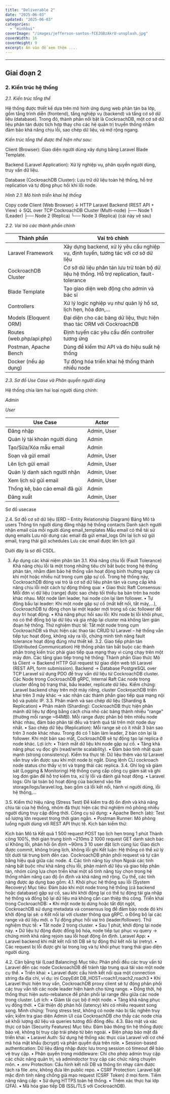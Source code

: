 ```yaml
---
title: "Deliverable 2"
date: "2025-06-03"
updated: "2025-06-03"
categories:
  - "minhbui"
coverImage: "/images/jefferson-santos-fCEJGBzAkrU-unsplash.jpg"
coverWidth: 16
coverHeight: 9
excerpt: Ấn vào để xem thêm ....
---
```


---
## Giai đoạn 2
### 2. Kiến trúc hệ thống
*2.1. Kiến trúc tổng thể*

Hệ thống được thiết kế dựa trên mô hình ứng dụng web phân tán ba lớp, gồm tầng trình diễn (frontend), tầng nghiệp vụ (backend) và tầng cơ sở dữ liệu (database). Trong đó, thành phần nổi bật là CockroachDB, một cơ sở dữ liệu phân tán được tích hợp thay cho các hệ quản trị truyền thống nhằm đảm bảo khả năng chịu lỗi, sao chép dữ liệu, và mở rộng ngang.

*Kiến trúc tổng thể được thể hiện như sau:*

Client (Browser): Giao diện người dùng xây dựng bằng Laravel Blade Template.

Backend (Laravel Application): Xử lý nghiệp vụ, phân quyền người dùng, truy vấn dữ liệu.

Database (CockroachDB Cluster): Lưu trữ dữ liệu toàn hệ thống, hỗ trợ replication và tự động phục hồi khi lỗi node.

*Hình 2.1: Mô hình triển khai hệ thống*

Copy code
Client (Web Browser)
        ↓ HTTP
Laravel Backend (REST API + View)
        ↓ SQL over TCP
CockroachDB Cluster (Multi-node)
   ├── Node 1 (Leader)
   ├── Node 2 (Replica)
   └── Node 3 (Replica)
(cái này vẽ sau)

*2.2. Vai trò các thành phần chính*

<table> <thead> <tr> <th>Thành phần</th> <th>Vai trò chính</th> </tr> </thead> <tbody> <tr> <td>Laravel Framework</td> <td>Xây dựng backend, xử lý yêu cầu nghiệp vụ, định tuyến, tương tác với cơ sở dữ liệu</td> </tr> <tr> <td>CockroachDB Cluster</td> <td>Cơ sở dữ liệu phân tán lưu trữ toàn bộ dữ liệu hệ thống. Hỗ trợ replication, fault-tolerance</td> </tr> <tr> <td>Blade Template</td> <td>Tạo giao diện web động cho admin và bác sĩ</td> </tr> <tr> <td>Controllers</td> <td>Xử lý logic nghiệp vụ như quản lý hồ sơ, lịch hẹn, hóa đơn,…</td> </tr> <tr> <td>Models (Eloquent ORM)</td> <td>Đại diện cho các bảng dữ liệu, thực hiện thao tác ORM với CockroachDB</td> </tr> <tr> <td>Routes (web.php/api.php)</td> <td>Định tuyến các yêu cầu đến controller tương ứng</td> </tr> <tr> <td>Postman, Apache Bench</td> <td>Dùng để kiểm thử API và đo hiệu suất hệ thống</td> </tr> <tr> <td>Docker (nếu áp dụng)</td> <td>Tự động hóa triển khai hệ thống thành nhiều node</td> </tr> </tbody> </table>

*2.3. Sơ đồ Use Case và Phân quyền người dùng*

Hệ thống chia làm hai loại người dùng chính:

*Admin*

*User*

<table>
  <thead>
    <tr>
      <th>Use Case</th>
      <th>Actor</th>
    </tr>
  </thead>
  <tbody>
    <tr><td>Đăng nhập</td><td>Admin, User</td></tr>
    <tr><td>Quản lý tài khoản người dùng</td><td>Admin</td></tr>
    <tr><td>Tạo/Sửa/Xóa mẫu email</td><td>Admin</td></tr>
    <tr><td>Soạn và gửi email</td><td>Admin, User</td></tr>
    <tr><td>Lên lịch gửi email</td><td>Admin, User</td></tr>
    <tr><td>Quản lý danh sách người nhận</td><td>Admin, User</td></tr>
    <tr><td>Xem lịch sử gửi email</td><td>Admin, User</td></tr>
    <tr><td>Thống kê, báo cáo email đã gửi</td><td>Admin</td></tr>
    <tr><td>Đăng xuất</td><td>Admin, User</td></tr>
  </tbody>
</table>


Sơ đồ usecase

 
2.4. Sơ đồ cơ sở dữ liệu (ERD – Entity Relationship Diagram)
Bảng	Mô tả
users	Thông tin người dùng đăng nhập hệ thống
contacts	Danh sách người nhận email của mỗi người dùng
email_templates	Mẫu email có thể tái sử dụng
emails	Lưu nội dung các email đã gửi
email_logs	Ghi lại lịch sử gửi email, trạng thái gửi
schedules	Lưu các email được lên lịch gửi

Dưới đây là sơ đồ CSDL.
 


3. Áp dụng các khái niệm phân tán
3.1. Khả năng chịu lỗi (Fault Tolerance)
Khả năng chịu lỗi là một trong những tiêu chí bắt buộc trong hệ thống phân tán, nhằm đảm bảo hệ thống vẫn hoạt động bình thường ngay cả khi một hoặc nhiều nút trong cụm gặp sự cố.
Trong hệ thống này, CockroachDB đóng vai trò là cơ sở dữ liệu phân tán và cung cấp khả năng chịu lỗi một cách tự động thông qua:
•	Giao thức Raft Consensus: Mỗi đơn vị dữ liệu (range) được sao chép tối thiểu ba bản trên ba node khác nhau. Một node làm leader, hai node còn lại làm follower.
•	Tự động bầu lại leader: Khi một node gặp sự cố (mất kết nối, tắt máy,...), CockroachDB tự động chọn lại một leader mới trong số các follower để duy trì hoạt động.
•	Khả năng phục hồi sau lỗi: Khi node bị lỗi khôi phục, nó có thể đồng bộ lại dữ liệu và gia nhập lại cluster mà không làm gián đoạn hệ thống.
Thử nghiệm thực tế:
Tắt một node trong cụm CockroachDB và thực hiện các thao tác CRUD từ Laravel – hệ thống vẫn tiếp tục hoạt động, không xảy ra lỗi, chứng minh tính năng fault tolerance hoạt động đúng như thiết kế.
3.2. Giao tiếp phân tán (Distributed Communication)
Hệ thống phân tán bắt buộc các thành phần trong kiến trúc phải giao tiếp qua mạng thay vì cùng chạy trên một máy đơn.
Các tầng giao tiếp trong hệ thống:
Thành phần	Giao thức	Mô tả
Client → Backend	HTTP	Gửi request từ giao diện web tới Laravel (REST API, form submission).
Backend → Database	PostgreSQL over TCP	Laravel sử dụng PDO để truy vấn dữ liệu từ CockroachDB cluster.
Các Node trong CockroachDB	gRPC, Internal Raft	Các node trong cluster đồng bộ trạng thái, bầu leader, replicate dữ liệu.
Kiểm chứng: Laravel backend chạy trên một máy riêng, cluster CockroachDB triển khai trên 3 máy khác → xác nhận các thành phần giao tiếp qua mạng nội bộ và public IP.
3.3. Phân mảnh và sao chép dữ liệu (Sharding & Replication)
•	Phân mảnh (Sharding):
CockroachDB thực hiện phân mảnh dữ liệu tự động bằng cách chia nhỏ các bảng thành nhiều "range" (thường mỗi range ~64MB). Mỗi range được phân bố trên nhiều node khác nhau, đảm bảo phân tải đều và tránh quá tải trên một node duy nhất.
•	Sao chép dữ liệu (Replication):
Mỗi range sẽ có ít nhất 3 bản sao trên 3 node khác nhau. Trong đó có 1 bản làm leader, 2 bản còn lại là follower. Khi một bản sao mất, CockroachDB sẽ tự động tạo lại replica ở node khác.
Lợi ích:
•	Tránh mất dữ liệu khi node gặp sự cố.
•	Tăng khả năng phục vụ đọc ghi (read/write scalability).
•	Đảm bảo tính nhất quán mạnh (strong consistency).
Kiểm tra thực tế: Dữ liệu thêm vào từ Laravel vẫn truy vấn được sau khi một node bị ngắt. Dùng lệnh CLI cockroach node status cho thấy vị trí và trạng thái các replica.
3.4. Ghi log và giám sát (Logging & Monitoring)
Hệ thống cung cấp công cụ giám sát và ghi log đơn giản để hỗ trợ kiểm tra, xử lý lỗi và đánh giá hoạt động.
•	Laravel logs: Ghi lại toàn bộ hoạt động của backend vào file storage/logs/laravel.log, bao gồm cả lỗi kết nối, hành vi người dùng, lỗi hệ thống,...

3.5. Kiểm thử hiệu năng (Stress Test)
Để kiểm tra độ ổn định và khả năng chịu tải của hệ thống, nhóm đã thực hiện các thử nghiệm mô phỏng nhiều người dùng truy cập đồng thời.
Công cụ sử dụng:
•	Apache Bench (ab): Test số lượng lớn request trong thời gian ngắn.
•	Postman Runner: Mô phỏng luồng người dùng với REST API thực tế.
Kịch bản kiểm thử:

Kịch bản	Mô tả	Kết quả
1	500 request POST tạo lịch hẹn trong 1 phút	Thành công 100%, thời gian trung bình ~210ms
2	1000 request GET danh sách bác sĩ	Không lỗi, phản hồi ổn định ~90ms
3	10 user đặt lịch cùng lúc	Giao dịch được commit, không trùng lịch, không lỗi ghi
Kết luận: Hệ thống có thể xử lý tốt dưới tải trung bình đến cao. CockroachDB phân phối request và tự cân bằng hiệu quả giữa các node.
4. Các tính năng tùy chọn
Ngoài các tính năng bắt buộc như khả năng chịu lỗi, phân mảnh dữ liệu và giao tiếp phân tán, nhóm cũng lựa chọn triển khai một số tính năng tùy chọn trong hệ thống nhằm nâng cao độ ổn định và khả năng mở rộng. Cụ thể, các tính năng được áp dụng bao gồm:
4.1. Khôi phục hệ thống sau lỗi (System Recovery)
Mục tiêu: Đảm bảo khi một node trong hệ thống (cả backend hoặc database) gặp sự cố, sau khi khởi động lại có thể tự động tái gia nhập hệ thống và đồng bộ lại dữ liệu mà không cần can thiệp thủ công.
Triển khai trong CockroachDB:
•	Khi một node bị dừng hoặc tắt đột ngột, CockroachDB sử dụng metadata và consensus log để đảm bảo node đó khi khởi động lại sẽ:
o	Kết nối lại với cluster thông qua gRPC.
o	Đồng bộ lại các range và dữ liệu mới.
o	Tự động phục hồi vai trò (leader/follower).
Thử nghiệm thực tế:
•	Tắt node 2 trong cluster.
•	Sau 1 phút, khởi động lại node này.
•	Dữ liệu tự động được đồng bộ hóa, node tiếp tục phục vụ query → chứng minh khả năng rejoin sau lỗi hoạt động ổn định.
Laravel App:
•	Laravel backend khi mất kết nối tới DB sẽ tự động thử kết nối lại (retry).
•	Các request bị lỗi được ghi lại trong log và tự khôi phục trạng thái giao diện người dùng.

4.2. Cân bằng tải (Load Balancing)
Mục tiêu: Phân phối đều các truy vấn từ Laravel đến các node CockroachDB để tránh tập trung quá tải vào một node cụ thể.
•	Triển khai:
•	Laravel được cấu hình kết nối qua một connection string đa địa chỉ, ví dụ:
ini
CopyEdit
DB_HOST=roach1,roach2,roach3
•	Khi Laravel thực hiện truy vấn, CockroachDB proxy client sẽ tự động phân phối các truy vấn tới các node leader hiện hành cho từng range.
•	Đồng thời, hệ thống thực hiện auto-rebalance để phân phối lại range đều giữa các node trong cluster.
Lợi ích:
•	Giảm tải cục bộ ở một node.
•	Tăng khả năng phục vụ đồng thời.
•	Cải thiện độ phản hồi (latency) khi có nhiều request song song.
Minh chứng: Trong stress test, không có node nào bị tắc nghẽn truy vấn; kiểm tra giao diện Admin UI của CockroachDB cho thấy các node chia sẻ khối lượng dữ liệu và queries tương đối đồng đều.
4.3. Bảo mật và xác thực cơ bản (Security Features)
Mục tiêu: Đảm bảo thông tin hệ thống được bảo vệ, không bị truy cập trái phép từ bên ngoài.
•	Biện pháp bảo mật đã triển khai:
•	Laravel Auth: Sử dụng hệ thống xác thực của Laravel với cơ chế mã hóa mật khẩu (bcrypt) và phân quyền dựa trên role.
•	Session-based authentication: Dữ liệu đăng nhập được lưu trong session có timeout để bảo vệ truy cập.
•	Phân quyền trong middleware: Chỉ cho phép admin truy cập các chức năng quản trị, và admindoctor truy cập các chức năng chuyên môn.
•	.env Protection: Cấu hình kết nối DB và thông tin nhạy cảm được tách ra file .env, không đưa lên public repo.
•	CSRF Protection: Laravel bật mặc định tính năng chống giả mạo request (CSRF Token) ở mọi form.
Tiềm năng nâng cấp:
•	Sử dụng HTTPS toàn hệ thống.
•	Thêm xác thực hai lớp (2FA).
•	Mã hóa giao tiếp DB (SSL/TLS với CockroachDB).